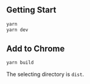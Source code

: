## Getting Start

```sh
yarn
yarn dev
```

## Add to Chrome

```sh
yarn build
```
The selecting directory is `dist`.

